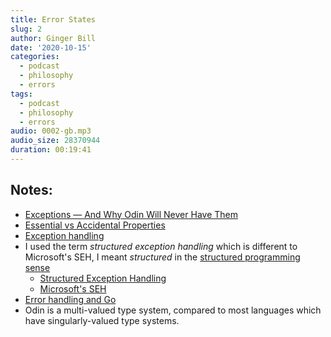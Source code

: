 ```yaml
---
title: Error States
slug: 2
author: Ginger Bill
date: '2020-10-15'
categories:
  - podcast
  - philosophy
  - errors
tags:
  - podcast
  - philosophy
  - errors
audio: 0002-gb.mp3
audio_size: 28370944
duration: 00:19:41
---
```


## Notes:

* [Exceptions — And Why Odin Will Never Have Them](https://www.gingerbill.org/article/2018/09/05/exceptions-and-why-odin-will-never-have-them/)
* [Essential vs Accidental Properties](https://plato.stanford.edu/entries/essential-accidental/)
* [Exception handling](https://wikipedia.org/wiki/Exception_handling)
* I used the term _structured exception handling_ which is different to Microsoft's SEH, I meant _structured_ in the [structured programming sense](https://wikipedia.org/wiki/Structured_programming)
	* [Structured Exception Handling](https://wikipedia.org/wiki/Structured_programming#Exception_handling)
	* [Microsoft's SEH](https://wikipedia.org/wiki/Microsoft-specific_exception_handling_mechanisms)
* [Error handling and Go](https://blog.golang.org/error-handling-and-go)
* Odin is a multi-valued type system, compared to most languages which have singularly-valued type systems.
